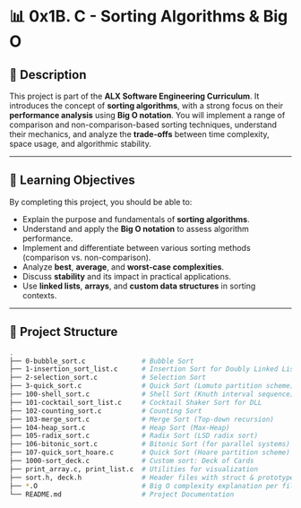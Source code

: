 # 📊 0x1B. C - Sorting Algorithms & Big O

## 📌 Description

This project is part of the **ALX Software Engineering Curriculum**. It introduces the concept of **sorting algorithms**, with a strong focus on their **performance analysis** using **Big O notation**. You will implement a range of comparison and non-comparison-based sorting techniques, understand their mechanics, and analyze the **trade-offs** between time complexity, space usage, and algorithmic stability.

---

## 🧠 Learning Objectives

By completing this project, you should be able to:

- Explain the purpose and fundamentals of **sorting algorithms**.
- Understand and apply the **Big O notation** to assess algorithm performance.
- Implement and differentiate between various sorting methods (comparison vs. non-comparison).
- Analyze **best**, **average**, and **worst-case complexities**.
- Discuss **stability** and its impact in practical applications.
- Use **linked lists**, **arrays**, and **custom data structures** in sorting contexts.

---

## 📁 Project Structure

```bash
.
├── 0-bubble_sort.c              # Bubble Sort
├── 1-insertion_sort_list.c      # Insertion Sort for Doubly Linked List
├── 2-selection_sort.c           # Selection Sort
├── 3-quick_sort.c               # Quick Sort (Lomuto partition scheme)
├── 100-shell_sort.c             # Shell Sort (Knuth interval sequence)
├── 101-cocktail_sort_list.c     # Cocktail Shaker Sort for DLL
├── 102-counting_sort.c          # Counting Sort
├── 103-merge_sort.c             # Merge Sort (Top-down recursion)
├── 104-heap_sort.c              # Heap Sort (Max-Heap)
├── 105-radix_sort.c             # Radix Sort (LSD radix sort)
├── 106-bitonic_sort.c           # Bitonic Sort (for parallel systems)
├── 107-quick_sort_hoare.c       # Quick Sort (Hoare partition scheme)
├── 1000-sort_deck.c             # Custom sort: Deck of Cards
├── print_array.c, print_list.c  # Utilities for visualization
├── sort.h, deck.h               # Header files with struct & prototypes
├── *.O                          # Big O complexity explanation per file
└── README.md                    # Project Documentation
